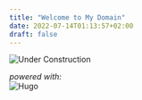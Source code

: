 ```yaml
---
title: "Welcome to My Domain"
date: 2022-07-14T01:13:57+02:00
draft: false
---
```

![Under Construction](/under-construction.png)

*powered with:*  
![Hugo](/hugo.svg)